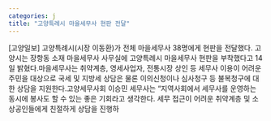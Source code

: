 ```yaml
---
categories: j
title: "고양특례시 마을세무사 현판 전달"
---
```

[고양일보] 고양특례시(시장 이동환)가 전체 마을세무사 38명에게 현판을 전달했다. 고양시는 장항동 소재 마을세무사 사무실에 고양특례시 마을세무사 현판을 부착했다고 14일 밝혔다.마을세무사는 취약계층, 영세사업자, 전통시장 상인 등 세무사 이용이 어려운 주민을 대상으로 국세 및 지방세 상담은 물론 이의신청이나 심사청구 등 불복청구에 대한 상담을 지원한다.고양세무사회 이승민 세무사는 “지역사회에서 세무사를 운영하는 동시에 봉사도 할 수 있는 좋은 기회라고 생각한다. 세무 접근이 어려운 취약계층 및 소상공인들에게 친절하게 상담을 진행하